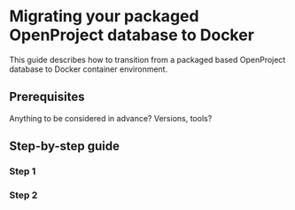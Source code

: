 # Migrating your packaged OpenProject database to Docker

This guide describes how to transition from a packaged based OpenProject database to Docker container environment.

## Prerequisites 

Anything to be considered in advance? Versions, tools?



## Step-by-step guide

### Step 1

### Step 2

